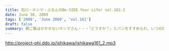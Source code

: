 ```yaml
---
title: 石川・ホンマ・ぶるんのBe-SIDE Your Life! vol.161-2
date: June 30, 2009
tags: ['2009', 'June 2009', 'vol.161']
draft: false
summary: 朝ご飯はかかせないホンマさん・・・「どうすか？」とパンをすすめられ、いつの間にか朝ご飯をおごってもらっちゃうのでした。夜は素パスタなのに朝は意外としっかりらしいですよ。NAMAE
---
```


http://project-phi.ddo.jp/ishikawa/ishikawa161_2.mp3